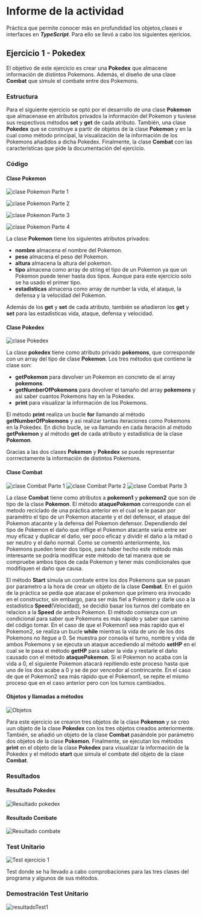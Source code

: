 # Informe de la actividad
Práctica que permite conocer más en profundidad los objetos,clases e interfaces en ***TypeScript***. 
Para ello se llevó a cabo los siguientes ejericios.

## Ejercicio 1 - Pokedex
El objetivo de este ejercicio es crear una **Pokedex** que almacene información de distintos Pokemons. Además, el diseño de una clase **Combat** que simule el combate entre dos Pokemons. 

### Estructura
Para el siguiente ejercicio se optó por el desarrollo de una clase **Pokemon** que almacenase en atributos privados la información del Pokemon y tuviese sus respectivos métodos **set** y **get** de cada atributo. También, una clase **Pokedex** que se construye a partir de objetos de la clase **Pokemon** y en la cual como método principal, la visualización  de la información de los Pokemons añadidos a dicha Pokedex. Finalmente, la clase **Combat** con las características que pide la documentación del ejercicio.

### Código
#### Clase Pokemon
![clase Pokemon Parte 1](./assets/images/clase-pokemon1.PNG)

![clase Pokemon Parte 2](./assets/images/clase-pokemon2.PNG)

![clase Pokemon Parte 3](./assets/images/clase-pokemon3.PNG)

![clase Pokemon Parte 4](./assets/images/clase-pokemon4.PNG)

La clase **Pokemon** tiene los siguientes atributos privados:
* **nombre** almacena el nombre del Pokemon.
* **peso** almacena el peso del Pokemon.
* **altura** almacena la altura del pokemon.
* **tipo** almacena como array de string el tipo de un Pokemon ya que un Pokemon puede tener hasta dos tipos. Aunque para este ejercicio solo se ha usado el primer tipo.
* **estadisticas** almacena como array de number la vida, el ataque, la defensa y la velocidad del Pokemon.

Además de los **get** y **set** de cada atributo, también se añadieron los **get** y **set** para las estadisticas vida, ataque, defensa y velocidad.

#### Clase Pokedex
![clase Pokedex](./assets/images/clase-pokedex.PNG)

La clase **pokedex** tiene como atributo privado **pokemons**, que corresponde con un array del tipo de clase **Pokemon**.
Los tres métodos que contiene la clase son:
* **getPokemon** para devolver un Pokemon en concreto de el array **pokemons**.
* **getNumberOfPokemons** para devolver el tamaño del array **pokemons** y asi saber cuantos Pokemons hay en la Pokedex.
* **print** para visualizar la información de los Pokemons.

El método **print** realiza un bucle **for** llamando al método **getNumberOfPokemons** y asi realizar tantas iteraciones como Pokemons en la Pokedex. En dicho bucle, se va llamando en cada iteración al método **getPokemon** y al método **get** de cada atributo y estadistica de la clase **Pokemon**.

Gracias a las dos clases **Pokemon** y **Pokedex** se puede representar corrrectamente la información de distintos Pokemons.

#### Clase Combat
![clase Combat Parte 1](./assets/images/clase-combat1.PNG)
![clase Combat Parte 2](./assets/images/clase-combat2.PNG)
![clase Combat Parte 3](./assets/images/clase-combat3.PNG)

La clase **Combat** tiene como atributos a **pokemon1** y **pokemon2** que son de tipo de la clase **Pokemon**.
El método **ataquePokemon** corresponde con el metodo reciclado de una práctica anterior en el cual se le pasan por paramétro el tipo de un Pokemon atacante y el del defensor, el ataque del Pokemon atacante y la defensa del Pokemon defensor. Dependiendo del tipo de Pokemon el daño que inflige el Pokemon atacante varia entre ser muy eficaz y duplicar el daño, ser poco eficaz y dividir el daño a la mitad o ser neutro y el daño normal. Como se comentó anteriormente, los Pokemons pueden tener dos tipos, para haber hecho este método más interesante se podría modificar este método de tal manera que se compruebe ambos tipos de cada Pokemon y tener más condicionales que modifiquen el daño que causa.

El método **Start** simula un combate entre los dos Pokemons que se pasan por parametro a la hora de crear un objeto de la clase **Combat**. En el guión de la práctica se pedía que atacase el pokemon que primero era invocado en el constructor, sin embargo, para ser más fiel a Pokemon y darle uso a la estadística **Speed**(Velocidad), se decidió basar los turnos del combate en relacion a la **Speed** de ambos Pokemon. 
El método comienza con un condicional para saber que Pokemons es más rápido y saber que camino del código tomar. 
En el caso de que el Pokemon1 sea más rapido que el Pokemon2, se realiza un bucle **while** mientras la vida de uno de los dos Pokemons no llegue a 0. Se muestra por consola el turno, nombre y vida de ambos Pokemons y se ejecuta un ataque accediendo al método **setHP** en el cual se le pasa el método **getHP** para saber la vida y restarle el daño causado con el método **ataquePokemon**. Si el Pokemon no acaba con la vida a 0, el siguiente Pokemon atacará repitiendo este proceso hasta que uno de los dos acabe a 0 y se de por vencedor al contrincante.
En el caso de que el Pokemon2 sea más rápido que el Pokemon1, se repite el mismo proceso que en el caso anterior pero con los turnos cambiados.

#### Objetos y llamadas a métodos
![Objetos](./assets/images/objetos-ej1.PNG)

Para este ejercicio se crearon tres objetos de la clase **Pokemon** y se creo uun objeto de la clase **Pokedex** con los tres objetos creados anteriormente. También, se añadió un objeto de la clase **Combat** pasándole por parámetro dos objetos de la clase **Pokemon**. Finalmente, se ejecutan los métodos **print** en el objeto de la clase **Pokedex** para visualizar la información de la Pokedex y el método **start** que simula el combate del objeto de la clase **Combat**.

### Resultados
#### Resultado Pokedex
![Resultado pokedex](./assets/images/resultado-pokedex.PNG)

#### Resultado Combate
![Resultado combate](./assets/images/resultado-combate.PNG)

### Test Unitario
![Test ejercicio 1](./assets/images/test-ej1.PNG)

Test donde se ha llevado a cabo comprobaciones para las tres clases del programa y algunos de sus métodos.

### Demostración Test Unitario
![resultadoTest1](./assets/images/resultado-test-ej1.PNG)

